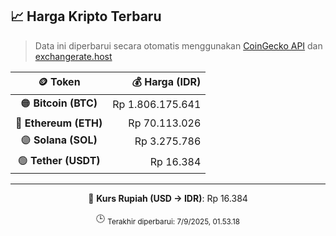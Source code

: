 

<!-- HARGA_KRIPTO -->
## 📈 Harga Kripto Terbaru

> Data ini diperbarui secara otomatis menggunakan [CoinGecko API](https://www.coingecko.com/) dan [exchangerate.host](https://exchangerate.host/)

<div align="center">

| 🪙 Token | 💰 Harga (IDR) |
|:------:|---------------:|
| 🟠 **Bitcoin (BTC)**   | Rp 1.806.175.641 |
| 🔵 **Ethereum (ETH)**  | Rp 70.113.026 |
| 🟣 **Solana (SOL)**    | Rp 3.275.786 |
| 🟢 **Tether (USDT)**   | Rp 16.384 |

---

💱 **Kurs Rupiah (USD → IDR)**: Rp 16.384

🕒 <sub>Terakhir diperbarui: 7/9/2025, 01.53.18</sub>

</div>
<!-- /HARGA_KRIPTO -->